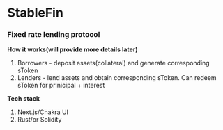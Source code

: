 # StableFin
### Fixed rate lending protocol 

**How it works(will provide more details later)**
1. Borrowers - deposit assets(collateral) and generate corresponding sToken
2. Lenders - lend assets and obtain corresponding sToken. Can redeem sToken for prinicipal + interest


**Tech stack**
1. Next.js/Chakra UI
2. Rust/or Solidity
